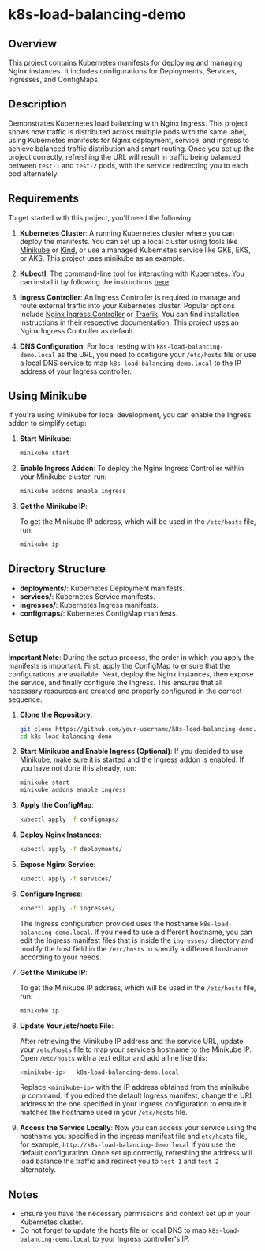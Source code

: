 # k8s-load-balancing-demo

## Overview

This project contains Kubernetes manifests for deploying and managing Nginx instances. It includes configurations for Deployments, Services, Ingresses, and ConfigMaps.

## Description

Demonstrates Kubernetes load balancing with Nginx Ingress. This project shows how traffic is distributed across multiple pods with the same label, using Kubernetes manifests for Nginx deployment, service, and Ingress  to achieve balanced traffic distribution and smart routing. Once you set up the project correctly, refreshing the URL will result in traffic being balanced between `test-1` and `test-2` pods, with the service redirecting you to each pod alternately.

## Requirements

To get started with this project, you'll need the following:

1. **Kubernetes Cluster**: A running Kubernetes cluster where you can deploy the manifests. You can set up a local cluster using tools like [Minikube](https://minikube.sigs.k8s.io/docs/) or [Kind](https://kind.sigs.k8s.io/docs/user/quick-start/), or use a managed Kubernetes service like GKE, EKS, or AKS. This project uses minikube as an example.

2. **Kubectl**: The command-line tool for interacting with Kubernetes. You can install it by following the instructions [here](https://kubernetes.io/docs/tasks/tools/install-kubectl/).

3. **Ingress Controller**: An Ingress Controller is required to manage and route external traffic into your Kubernetes cluster. Popular options include [Nginx Ingress Controller](https://docs.nginx.com/nginx-ingress-controller/) or [Traefik](https://doc.traefik.io/traefik/providers/kubernetes-ingress/). You can find installation instructions in their respective documentation. This project uses an Nginx Ingress Controller as default.

4. **DNS Configuration**: For local testing with `k8s-load-balancing-demo.local` as the URL, you need to configure your `/etc/hosts` file or use a local DNS service to map `k8s-load-balancing-demo.local` to the IP address of your Ingress controller.

## Using Minikube

If you're using Minikube for local development, you can enable the Ingress addon to simplify setup:

1. **Start Minikube**:
   ```bash
   minikube start
   ```

2. **Enable Ingress Addon**:
   To deploy the Nginx Ingress Controller within your Minikube cluster, run:
   ```bash
   minikube addons enable ingress
   ```
4. **Get the Minikube IP**:

   To get the Minikube IP address, which will be used in the `/etc/hosts` file, run:
   ```bash
   minikube ip
   ```

## Directory Structure

- **deployments/**: Kubernetes Deployment manifests.
- **services/**: Kubernetes Service manifests.
- **ingresses/**: Kubernetes Ingress manifests.
- **configmaps/**: Kubernetes ConfigMap manifests.

## Setup

**Important Note**: During the setup process, the order in which you apply the manifests is important. First, apply the ConfigMap to ensure that the configurations are available. Next, deploy the Nginx instances, then expose the service, and finally configure the Ingress. This ensures that all necessary resources are created and properly configured in the correct sequence.
    
1. **Clone the Repository**:
   ```bash
   git clone https://github.com/your-username/k8s-load-balancing-demo.git
   cd k8s-load-balancing-demo
   ```

2. **Start Minikube and Enable Ingress (Optional)**:
   If you decided to use Minikube, make sure it is started and the Ingress addon is enabled. If you have not done this already, run:
   ```bash
   minikube start
   minikube addons enable ingress
   ```

3. **Apply the ConfigMap**:
   ```bash
   kubectl apply -f configmaps/
   ```

4. **Deploy Nginx Instances**:
   ```bash
   kubectl apply -f deployments/
   ```

5. **Expose Nginx Service**:
   ```bash
   kubectl apply -f services/
   ```

6. **Configure Ingress**:
   ```bash
   kubectl apply -f ingresses/
   ```
   The Ingress configuration provided uses the hostname `k8s-load-balancing-demo.local`. If you need to use a different hostname, you can edit the Ingress manifest files that is inside the `ingresses/` directory and modify the host field in the `/etc/hosts` to specify a different hostname according to your needs.

7. **Get the Minikube IP**:

   To get the Minikube IP address, which will be used in the `/etc/hosts` file, run:
   ```bash
   minikube ip
   ```

8. **Update Your /etc/hosts File**:

   After retrieving the Minikube IP address and the service URL, update your `/etc/hosts` file to map your service’s hostname to the Minikube IP. Open `/etc/hosts` with a text editor and add a line like this:
   ```bash
   <minikube-ip>   k8s-load-balancing-demo.local
   ```
   Replace `<minikube-ip>` with the IP address obtained from the minikube ip command. If you edited the default Ingress manifest, change the URL address to the one specified in your Ingress configuration to ensure it    matches the hostname used in your `/etc/hosts` file.


9. **Access the Service Locally**:
   Now you can access your service using the hostname you specified in the ingress manifest file and `etc/hosts` file, for example, `http://k8s-load-balancing-demo.local` if you use the default configuration. Once set up correctly, refreshing the address will load balance the traffic and redirect you to `test-1` and `test-2` alternately.

## Notes

- Ensure you have the necessary permissions and context set up in your Kubernetes cluster.
- Do not forget to update the hosts file or local DNS to map `k8s-load-balancing-demo.local` to your Ingress controller's IP.
